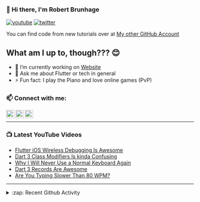 ### 👋 Hi there, I'm Robert Brunhage

[![youtube](https://img.shields.io/static/v1?label=@RobertBrunhage&message=Subscribe&logo=YouTube&color=FF0000&style=for-the-badge)](http://bit.ly/2SUyRhx)
[![twitter](https://img.shields.io/twitter/follow/robertbrunhage?color=%231DA1F2&logo=twitter&style=for-the-badge)](https://twitter.com/intent/follow?original_referer=https%3A%2F%2Fgithub.com%2Frobertbrunhage&screen_name=robertbrunhage)

You can find code from new tutorials over at [My other GitHub Account](https://github.com/Robert-Brunhage-Organization)

## What am I up to, though??? 😊
- 🔭 I’m currently working on [Website](https://robertbrunhage.com)
- 💬 Ask me about Flutter or tech in general
- ⚡ Fun fact: I play the Piano and love online games (PvP)

### 📫 Connect with me:

[<img align="left" alt="RobertBrunhage | YouTube" width="22px" src="https://cdn.jsdelivr.net/npm/simple-icons@v3/icons/youtube.svg" />][youtube]
[<img align="left" alt="RobertBrunhage | Twitter" width="22px" src="https://cdn.jsdelivr.net/npm/simple-icons@v3/icons/twitter.svg" />][twitter]
[<img align="left" alt="RobertBrunhageDev | Instagram" width="22px" src="https://cdn.jsdelivr.net/npm/simple-icons@v3/icons/instagram.svg" />][instagram]

<br />

---

### 📺 Latest YouTube Videos
<!-- YOUTUBE:START -->
- [Flutter iOS Wireless Debugging Is Awesome](https://www.youtube.com/watch?v=atbStqnPXC8)
- [Dart 3 Class Modifiers Is kinda Confusing](https://www.youtube.com/watch?v=Od49lG0ez0o)
- [Why I Will Never Use a Normal Keyboard Again](https://www.youtube.com/watch?v=t4KCvFumRMs)
- [Dart 3 Records Are Awesome](https://www.youtube.com/watch?v=aWOyc3HG9XM)
- [Are You Typing Slower Than 80 WPM?](https://www.youtube.com/watch?v=sFdmgI2VRB8)
<!-- YOUTUBE:END -->

---

<details>
  <summary>:zap: Recent Github Activity</summary>
  
<!--START_SECTION:activity-->
1. 🗣 Commented on [#42](https://github.com/UserNobody14/tree-sitter-dart/issues/42) in [UserNobody14/tree-sitter-dart](https://github.com/UserNobody14/tree-sitter-dart)
2. ❗️ Opened issue [#103](https://github.com/appinioGmbH/flutter_packages/issues/103) in [appinioGmbH/flutter_packages](https://github.com/appinioGmbH/flutter_packages)
3. ❗️ Opened issue [#102](https://github.com/appinioGmbH/flutter_packages/issues/102) in [appinioGmbH/flutter_packages](https://github.com/appinioGmbH/flutter_packages)
4. ❗️ Opened issue [#135](https://github.com/fluttercandies/extended_nested_scroll_view/issues/135) in [fluttercandies/extended_nested_scroll_view](https://github.com/fluttercandies/extended_nested_scroll_view)
5. 🗣 Commented on [#942](https://github.com/Stacked-Org/stacked/issues/942) in [Stacked-Org/stacked](https://github.com/Stacked-Org/stacked)
<!--END_SECTION:activity-->

</details>

[twitter]: https://twitter.com/robertbrunhage
[youtube]: https://youtube.com/c/robertbrunhage
[instagram]: https://instagram.com/robertbrunhagedev
